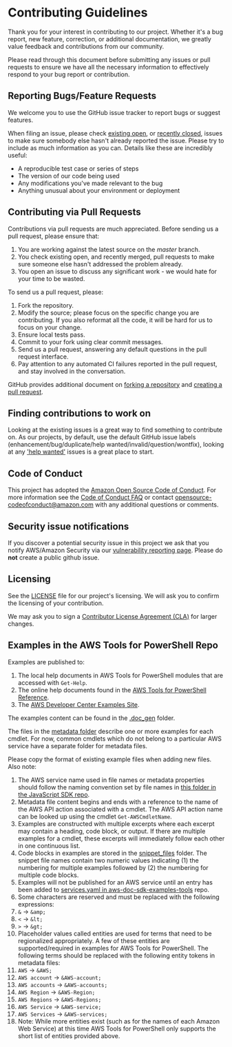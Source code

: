 # Contributing Guidelines

Thank you for your interest in contributing to our project. Whether it's a bug report, new feature, correction, or additional
documentation, we greatly value feedback and contributions from our community.

Please read through this document before submitting any issues or pull requests to ensure we have all the necessary
information to effectively respond to your bug report or contribution.


## Reporting Bugs/Feature Requests

We welcome you to use the GitHub issue tracker to report bugs or suggest features.

When filing an issue, please check [existing open](https://github.com/aws/aws-tools-for-powershell/issues), or [recently closed](https://github.com/aws/aws-tools-for-powershell/issues?utf8=%E2%9C%93&q=is%3Aissue%20is%3Aclosed%20), issues to make sure somebody else hasn't already
reported the issue. Please try to include as much information as you can. Details like these are incredibly useful:

* A reproducible test case or series of steps
* The version of our code being used
* Any modifications you've made relevant to the bug
* Anything unusual about your environment or deployment


## Contributing via Pull Requests
Contributions via pull requests are much appreciated. Before sending us a pull request, please ensure that:

1. You are working against the latest source on the *master* branch.
2. You check existing open, and recently merged, pull requests to make sure someone else hasn't addressed the problem already.
3. You open an issue to discuss any significant work - we would hate for your time to be wasted.

To send us a pull request, please:

1. Fork the repository.
2. Modify the source; please focus on the specific change you are contributing. If you also reformat all the code, it will be hard for us to focus on your change.
3. Ensure local tests pass.
4. Commit to your fork using clear commit messages.
5. Send us a pull request, answering any default questions in the pull request interface.
6. Pay attention to any automated CI failures reported in the pull request, and stay involved in the conversation.

GitHub provides additional document on [forking a repository](https://help.github.com/articles/fork-a-repo/) and
[creating a pull request](https://help.github.com/articles/creating-a-pull-request/).


## Finding contributions to work on
Looking at the existing issues is a great way to find something to contribute on. As our projects, by default, use the default GitHub issue labels (enhancement/bug/duplicate/help wanted/invalid/question/wontfix), looking at any ['help wanted'](https://github.com/aws/aws-tools-for-powershell/labels/help%20wanted) issues is a great place to start.


## Code of Conduct
This project has adopted the [Amazon Open Source Code of Conduct](https://aws.github.io/code-of-conduct).
For more information see the [Code of Conduct FAQ](https://aws.github.io/code-of-conduct-faq) or contact
opensource-codeofconduct@amazon.com with any additional questions or comments.


## Security issue notifications
If you discover a potential security issue in this project we ask that you notify AWS/Amazon Security via our [vulnerability reporting page](http://aws.amazon.com/security/vulnerability-reporting/). Please do **not** create a public github issue.


## Licensing

See the [LICENSE](https://github.com/aws/aws-tools-for-powershell/blob/main/LICENSE) file for our project's licensing. We will ask you to confirm the licensing of your contribution.

We may ask you to sign a [Contributor License Agreement (CLA)](http://en.wikipedia.org/wiki/Contributor_License_Agreement) for larger changes.

## Examples in the AWS Tools for PowerShell Repo

Examples are published to:

1. The local help documents in AWS Tools for PowerShell modules that are accessed with `Get-Help`.
2. The online help documents found in the [AWS Tools for PowerShell Reference](https://docs.aws.amazon.com/powershell/latest/reference/).
3. The [AWS Developer Center Examples Site](https://aws.amazon.com/developer/code-examples).

The examples content can be found in the [.doc_gen](https://github.com/aws/aws-tools-for-powershell/tree/main/.doc_gen) folder.

The files in the [metadata folder](https://github.com/aws/aws-tools-for-powershell/tree/main/.doc_gen/metadata) describe one or more examples for each cmdlet. For now, common cmdlets which do not belong to a particular AWS service have a separate folder for metadata files.

Please copy the format of existing example files when adding new files. Also note:

1. The AWS service name used in file names or metadata properties should follow the naming convention set by file names in [this folder in the JavaScript SDK repo](https://github.com/aws/aws-sdk-js-v3/tree/main/codegen/sdk-codegen/aws-models).
1. Metadata file content begins and ends with a reference to the name of the AWS API action associated with a cmdlet. The AWS API action name can be looked up using the cmdlet `Get-AWSCmdletName`.
1. Examples are constructed with multiple excerpts where each excerpt may contain a heading, code block, or output. If there are multiple examples for a cmdlet, these excerpts will immediately follow each other in one continuous list.
1. Code blocks in examples are stored in the [snippet_files](https://github.com/aws/aws-tools-for-powershell/tree/main/.doc_gen/snippet_files) folder. The snippet file names contain two numeric values indicating (1) the numbering for multiple examples followed by (2) the numbering for multiple code blocks.
1. Examples will not be published for an AWS service until an entry has been added to [services.yaml in aws-doc-sdk-examples-tools](https://github.com/awsdocs/aws-doc-sdk-examples-tools/blob/main/aws_doc_sdk_examples_tools/config/services.yaml) repo.
1. Some characters are reserved and must be replaced with the following expressions:
  1. `&` -> `&amp;` 
  1. `<` -> `&lt;`
  1. `>` -> `&gt;`
1. Placeholder values called entities are used for terms that need to be regionalized appropriately. A few of these entities are supported/required in examples for AWS Tools for PowerShell. The following terms should be replaced with the following entity tokens in metadata files:
  1. `AWS` -> `&AWS;`
  1. `AWS account` -> `&AWS-account;`
  1. `AWS accounts` -> `&AWS-accounts;`
  1. `AWS Region` -> `&AWS-Region;`
  1. `AWS Regions` -> `&AWS-Regions;`
  1. `AWS Service` -> `&AWS-service;`
  1. `AWS Services` -> `&AWS-services;`
  1. Note: While more entities exist (such as for the names of each Amazon Web Service) at this time AWS Tools for PowerShell only supports the short list of entities provided above.
